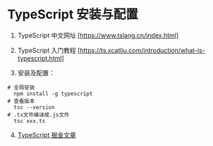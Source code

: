 # TypeScript 安装与配置

1. TypeScript 中文网址 [https://www.tslang.cn/index.html]
2. TypeScript 入门教程 [https://ts.xcatliu.com/introduction/what-is-typescript.html]

3. 安装及配置：

```
# 全局安装
  npm install -g typescript
# 查看版本
  tsc --version
# .ts文件编译成.js文件
  tsc xxx.ts
```

4. [TypeScript 掘金文章](https://juejin.cn/post/7344282440725577765#heading-7)

